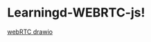 # Learningd-WEBRTC-js!

[webRTC drawio](https://user-images.githubusercontent.com/51159589/161472326-51c5a6c0-11d1-48d7-8981-100aa8bac118.svg)
